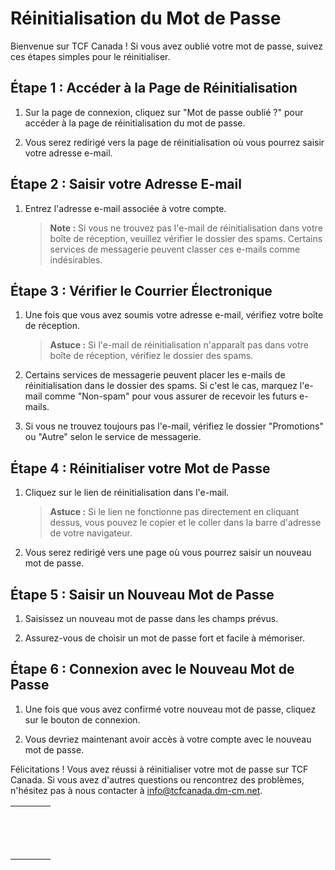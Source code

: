 # Réinitialisation du Mot de Passe

Bienvenue sur TCF Canada ! Si vous avez oublié votre mot de passe, suivez ces étapes simples pour le réinitialiser.

## Étape 1 : Accéder à la Page de Réinitialisation

1. Sur la page de connexion, cliquez sur "Mot de passe oublié ?" pour accéder à la page de réinitialisation du mot de passe.

2. Vous serez redirigé vers la page de réinitialisation où vous pourrez saisir votre adresse e-mail.

## Étape 2 : Saisir votre Adresse E-mail

1. Entrez l'adresse e-mail associée à votre compte.
   
   > **Note :** Si vous ne trouvez pas l'e-mail de réinitialisation dans votre boîte de réception, veuillez vérifier le dossier des spams. Certains services de messagerie peuvent classer ces e-mails comme indésirables.

## Étape 3 : Vérifier le Courrier Électronique

1. Une fois que vous avez soumis votre adresse e-mail, vérifiez votre boîte de réception.

   > **Astuce :** Si l'e-mail de réinitialisation n'apparaît pas dans votre boîte de réception, vérifiez le dossier des spams.

2. Certains services de messagerie peuvent placer les e-mails de réinitialisation dans le dossier des spams. Si c'est le cas, marquez l'e-mail comme "Non-spam" pour vous assurer de recevoir les futurs e-mails.

3. Si vous ne trouvez toujours pas l'e-mail, vérifiez le dossier "Promotions" ou "Autre" selon le service de messagerie.

## Étape 4 : Réinitialiser votre Mot de Passe

1. Cliquez sur le lien de réinitialisation dans l'e-mail.

   > **Astuce :** Si le lien ne fonctionne pas directement en cliquant dessus, vous pouvez le copier et le coller dans la barre d'adresse de votre navigateur.

2. Vous serez redirigé vers une page où vous pourrez saisir un nouveau mot de passe.

## Étape 5 : Saisir un Nouveau Mot de Passe

1. Saisissez un nouveau mot de passe dans les champs prévus.

2. Assurez-vous de choisir un mot de passe fort et facile à mémoriser.

## Étape 6 : Connexion avec le Nouveau Mot de Passe

1. Une fois que vous avez confirmé votre nouveau mot de passe, cliquez sur le bouton de connexion.

2. Vous devriez maintenant avoir accès à votre compte avec le nouveau mot de passe.

Félicitations ! Vous avez réussi à réinitialiser votre mot de passe sur TCF Canada. Si vous avez d'autres questions ou rencontrez des problèmes, n'hésitez pas à nous contacter à info@tcfcanada.dm-cm.net.

|      |      |      |      |
| ---- | ---- | ---- | ---- |
|      |      |      |      |
|      |      |      |      |
|      |      |      |      |
|      |      |      |      |
|      |      |      |      |
|      |      |      |      |
|      |      |      |      |
|      |      |      |      |
|      |      |      |      |
|      |      |      |      |
|      |      |      |      |
|      |      |      |      |
|      |      |      |      |
|      |      |      |      |
